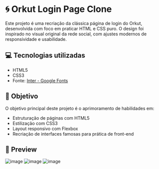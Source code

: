 # 🌀 Orkut Login Page Clone

Este projeto é uma recriação da clássica página de login do Orkut, desenvolvida com foco em praticar HTML e CSS puro. O design foi inspirado no visual original da rede social, com ajustes modernos de responsividade e usabilidade.

## 💻 Tecnologias utilizadas

- HTML5
- CSS3
- Fonte: [Inter - Google Fonts](https://fonts.google.com/specimen/Inter)

## 🎯 Objetivo

O objetivo principal deste projeto é o aprimoramento de habilidades em:

- Estruturação de páginas com HTML5
- Estilização com CSS3
- Layout responsivo com Flexbox
- Recriação de interfaces famosas para prática de front-end

## 📸 Preview

![image](https://github.com/user-attachments/assets/94d5306e-7719-4929-b1f3-8c17b42483e6)
![image](https://github.com/user-attachments/assets/ab13b97a-abdf-4599-b341-a2408fa610f3)
![image](https://github.com/user-attachments/assets/ab13b97a-abdf-4599-b341-a2408fa610f3)










